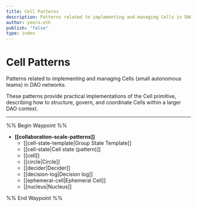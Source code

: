 ```yaml
---
title: Cell Patterns
description: Patterns related to implementing and managing Cells in DAO networks
author: yeoro.eth
publish: "false"
type: index
---
```


# Cell Patterns

Patterns related to implementing and managing Cells (small autonomous teams) in DAO networks.

These patterns provide practical implementations of the Cell primitive, describing how to structure, govern, and coordinate Cells within a larger DAO context.

---

%% Begin Waypoint %%
- **[[collaboration-scale-patterns]]**
  - [[cell-state-template|Group State Template]]
  - [[cell-state|Cell state (pattern)]]
  - [[cell]]
  - [[circle|Circle]]
  - [[decider|Decider]]
  - [[decision-log|Decision log]]
  - [[ephemeral-cell|Ephemeral Cell]]
  - [[nucleus|Nucleus]]

%% End Waypoint %%

